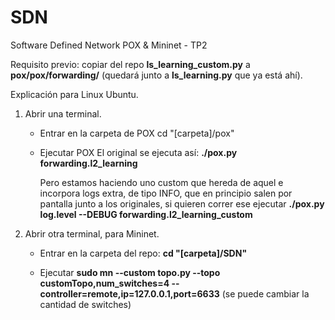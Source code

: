 # SDN
Software Defined Network POX &amp; Mininet - TP2

Requisito previo: copiar del repo **ls_learning_custom.py** a **pox/pox/forwarding/** (quedará junto a
    **ls_learning.py** que ya está ahí).

Explicación para Linux Ubuntu.
1) Abrir una terminal.
    * Entrar en la carpeta de POX
    cd "[carpeta]/pox"
    
    * Ejecutar POX
        El original se ejecuta así: **./pox.py forwarding.l2_learning**
 
        Pero estamos haciendo uno custom que hereda de aquel e incorpora logs extra, de tipo INFO, que en principio
        salen por pantalla junto a los originales, si quieren correr ese ejecutar 
        **./pox.py log.level --DEBUG forwarding.l2_learning_custom**
 
2) Abrir otra terminal, para Mininet.
   * Entrar en la carpeta del repo:
   **cd "[carpeta]/SDN"**

    * Ejecutar **sudo mn --custom topo.py --topo customTopo,num_switches=4 --controller=remote,ip=127.0.0.1,port=6633**
    (se puede cambiar la cantidad de switches)
